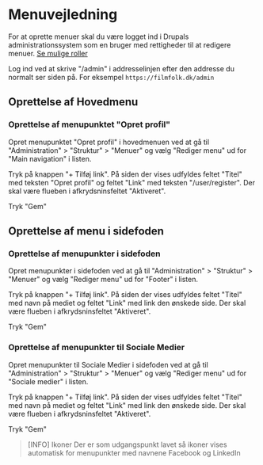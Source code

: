 # Menuvejledning

For at oprette menuer skal du være logget ind i Drupals administrationssystem som en bruger med rettigheder til at redigere menuer. [Se mulige roller](roles.da.md)

Log ind ved at skrive "/admin" i addresselinjen efter den addresse du normalt ser siden på. For eksempel `https://filmfolk.dk/admin`

## Oprettelse af Hovedmenu

### Oprettelse af menupunktet "Opret profil"

Opret menupunktet "Opret profil" i hovedmenuen ved at gå til "Administration" > "Struktur" > "Menuer" og vælg "Rediger menu" ud for "Main navigation" i listen.

Tryk på knappen "+ Tilføj link". På siden der vises udfyldes feltet "Titel" med teksten "Opret profil" og feltet "Link" med teksten "/user/register". Der skal være flueben i afkrydsninsfeltet "Aktiveret".

Tryk "Gem"

## Oprettelse af menu i sidefoden

### Oprettelse af menupunkter i sidefoden

Opret menupunkter i sidefoden ved at gå til "Administration" > "Struktur" > "Menuer" og vælg "Rediger menu" ud for "Footer" i listen.

Tryk på knappen "+ Tilføj link". På siden der vises udfyldes feltet "Titel" med navn på mediet og feltet "Link" med link den ønskede side. Der skal være flueben i afkrydsninsfeltet "Aktiveret".

Tryk "Gem"

### Oprettelse af menupunkter til Sociale Medier

Opret menupunkter til Sociale Medier i sidefoden ved at gå til "Administration" > "Struktur" > "Menuer" og vælg "Rediger menu" ud for "Sociale medier" i listen.

Tryk på knappen "+ Tilføj link". På siden der vises udfyldes feltet "Titel" med navn på mediet og feltet "Link" med link den ønskede side. Der skal være flueben i afkrydsninsfeltet "Aktiveret".

Tryk "Gem"

> [INFO] Ikoner
> Der er som udgangspunkt lavet så ikoner vises automatisk for menupunkter med navnene Facebook og LinkedIn
